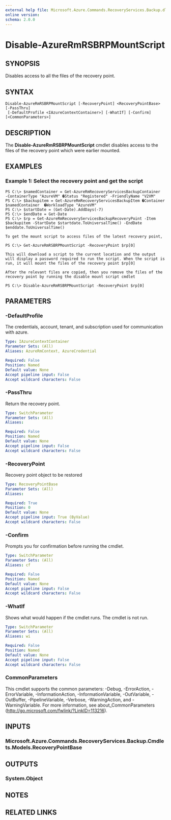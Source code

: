 ```yaml
---
external help file: Microsoft.Azure.Commands.RecoveryServices.Backup.dll-Help.xml
online version: 
schema: 2.0.0
---
```


# Disable-AzureRmRSBRPMountScript

## SYNOPSIS
Disables access to all the files of the recovery point.

## SYNTAX

```
Disable-AzureRmRSBRPMountScript [-RecoveryPoint] <RecoveryPointBase> [-PassThru]
 [-DefaultProfile <IAzureContextContainer>] [-WhatIf] [-Confirm] [<CommonParameters>]
```

## DESCRIPTION
The **Disable-AzureRmRSBRPMountScript** cmdlet disables access to the files of the recovery point which were earlier mounted.

## EXAMPLES

### Example 1: Select the recovery point and get the script
```
PS C:\> $namedContainer = Get-AzureRmRecoveryServicesBackupContainer  -ContainerType "AzureVM" �Status "Registered" -FriendlyName "V2VM"
PS C:\> $backupitem = Get-AzureRmRecoveryServicesBackupItem �Container $namedContainer  �WorkloadType "AzureVM"
PS C:\> $startDate = (Get-Date).AddDays(-7)
PS C:\> $endDate = Get-Date
PS C:\> $rp = Get-AzureRmRecoveryServicesBackupRecoveryPoint -Item $backupitem -StartDate $startdate.ToUniversalTime() -EndDate $enddate.ToUniversalTime()

To get the mount script to access files of the latest recovery point,

PS C:\> Get-AzureRmRSBRPMountScript -RecoveryPoint $rp[0]

This will download a script to the current location and the output will display a password required to run the script. When the script is run, it will mount the files of the recovery point $rp[0]

After the relevant files are copied, then you remove the files of the recovery point by running the disable mount script cmdlet

PS C:\> Disable-AzureRmRSBRPMountScript -RecoveryPoint $rp[0]
```

## PARAMETERS

### -DefaultProfile
The credentials, account, tenant, and subscription used for communication with azure.

```yaml
Type: IAzureContextContainer
Parameter Sets: (All)
Aliases: AzureRmContext, AzureCredential

Required: False
Position: Named
Default value: None
Accept pipeline input: False
Accept wildcard characters: False
```

### -PassThru
Return the recovery point.

```yaml
Type: SwitchParameter
Parameter Sets: (All)
Aliases: 

Required: False
Position: Named
Default value: None
Accept pipeline input: False
Accept wildcard characters: False
```

### -RecoveryPoint
Recovery point object to be restored

```yaml
Type: RecoveryPointBase
Parameter Sets: (All)
Aliases: 

Required: True
Position: 0
Default value: None
Accept pipeline input: True (ByValue)
Accept wildcard characters: False
```

### -Confirm
Prompts you for confirmation before running the cmdlet.

```yaml
Type: SwitchParameter
Parameter Sets: (All)
Aliases: cf

Required: False
Position: Named
Default value: None
Accept pipeline input: False
Accept wildcard characters: False
```

### -WhatIf
Shows what would happen if the cmdlet runs.
The cmdlet is not run.

```yaml
Type: SwitchParameter
Parameter Sets: (All)
Aliases: wi

Required: False
Position: Named
Default value: None
Accept pipeline input: False
Accept wildcard characters: False
```

### CommonParameters
This cmdlet supports the common parameters: -Debug, -ErrorAction, -ErrorVariable, -InformationAction, -InformationVariable, -OutVariable, -OutBuffer, -PipelineVariable, -Verbose, -WarningAction, and -WarningVariable. For more information, see about_CommonParameters (http://go.microsoft.com/fwlink/?LinkID=113216).

## INPUTS

### Microsoft.Azure.Commands.RecoveryServices.Backup.Cmdlets.Models.RecoveryPointBase

## OUTPUTS

### System.Object

## NOTES

## RELATED LINKS

